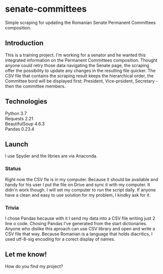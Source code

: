 # senate-committees
Simple scraping for updating the Romanian Senate Permanent Committees composition.
## Introduction
This is a training project. I'm working for a senator and he wanted this integrated information on the Permanent Committees composition. Thought anyone could retry those data navigating the Senate page, the scraping offer the possibility to update any changes in the resulting file quicker. 
The CSV file that contains the scraping result keeps the hierarchical order, the Committee bord will be displayed first: President, Vice-prsident, Secretary - then the committee members. 
## Technologies
Python 3.7\
Requests 2.21\
BeautifulSoup 4.6.3\
Pandas 0.23.4
## Launch
I use Spyder and the libries are via Anaconda.
### Status
Right now the CSV fle is in my computer. Because it should be available and handy for his user I put the file on Drive and sync it with my computer. It didn'n work though. 
I will set my computer to run the script daily. 
If anyone have a clean and easy to use solution for my problem, I kindky ask for it.
### Trivia
I chose Pandas because with it I send my data into a CSV file writing just 2 line o code. Chosing Pandas I've generated from the start dictionaries. Anyone who dislike this aproach can use CSV library and open and write a CSV file that way.
Because Romanian is a language that holds diacritics, I used utf-8-sig encoding for a corect display of names.
## Let me know!
How do you find my project? 





